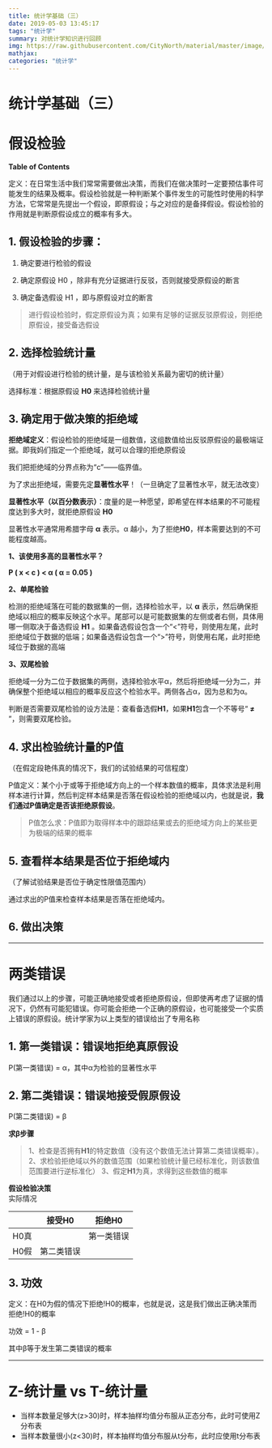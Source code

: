 ```yaml
---
title: 统计学基础（三）
date: 2019-05-03 13:45:17
tags: "统计学"
summary: 对统计学知识进行回顾
img: https://raw.githubusercontent.com/CityNorth/material/master/image/tongjixue3.png
mathjax: 
categories: "统计学"
---
```


# 统计学基础（三）



# 假设检验

**Table of Contents**

定义：在日常生活中我们常常需要做出决策，而我们在做决策时一定要预估事件可能发生的结果及概率。假设检验就是一种判断某个事件发生的可能性时使用的科学方法，它常常是先提出一个假设，即原假设；与之对应的是备择假设。假设检验的作用就是判断原假设成立的概率有多大。

## 1. 假设检验的步骤：
	
1. 确定要进行检验的假设

2. 确定原假设 H0 ，除非有充分证据进行反驳，否则就接受原假设的断言

3. 确定备选假设 H1 ，即与原假设对立的断言

> 进行假设检验时，假定原假设为真；如果有足够的证据反驳原假设，则拒绝原假设，接受备选假设

## 2. 选择检验统计量

（用于对假设进行检验的统计量，是与该检验关系最为密切的统计量）

 选择标准：根据原假设 **H0** 来选择检验统计量


## 3. 确定用于做决策的拒绝域

**拒绝域定义**：假设检验的拒绝域是一组数值，这组数值给出反驳原假设的最极端证据。即我妈们指定一个拒绝域，就可以合理的拒绝原假设

我们把拒绝域的分界点称为“c”——临界值。

为了求出拒绝域，需要先定**显著性水平**！（一旦确定了显著性水平，就无法改变）

**显著性水平（以百分数表示）**：度量的是一种愿望，即希望在样本结果的不可能程度达到多大时，就拒绝原假设 **H0**

显著性水平通常用希腊字母 **α** 表示。α 越小，为了拒绝**H0**，样本需要达到的不可能程度越高。

**1、该使用多高的显著性水平？**


**P ( x < c ) < α ( α = 0.05 )**

**2、单尾检验**

检测的拒绝域落在可能的数据集的一侧，选择检验水平，以 **α** 表示，然后确保拒绝域以相应的概率反映这个水平。尾部可以是可能数据集的左侧或者右侧，具体用哪一侧取决于备选假设 **H1** 。如果备选假设包含一个“<”符号，则使用左尾，此时拒绝域位于数据的低端；如果备选假设包含一个“>”符号，则使用右尾，此时拒绝域位于数据的高端

**3、双尾检验**

拒绝域一分为二位于数据集的两侧，选择检验水平α，然后将拒绝域一分为二，并确保整个拒绝域以相应的概率反应这个检验水平。两侧各占α，因为总和为α。

判断是否需要双尾检验的设方法是：查看备选假**H1**，如果**H1**包含一个不等号“ **≠** ”，则需要双尾检验。

## 4. 求出检验统计量的P值

（在假定段艳伟真的情况下，我们的试验结果的可信程度）

P值定义：某个小于或等于拒绝域方向上的一个样本数值的概率，具体求法是利用样本进行计算，然后判定样本结果是否落在假设检验的拒绝域以内，也就是说，**我们通过P值确定是否该拒绝原假设**。

> P值怎么求：P值即为取得样本中的跟踪结果或去的拒绝域方向上的某些更为极端的结果的概率

## 5. 查看样本结果是否位于拒绝域内


（了解试验结果是否位于确定性限值范围内）

通过求出的P值来检查样本结果是否落在拒绝域内。

## 6. 做出决策



----------

# 两类错误


我们通过以上的步骤，可能正确地接受或者拒绝原假设，但即使再考虑了证据的情况下，仍然有可能犯错误。你可能会拒绝一个正确的原假设，也可能接受一个实质上错误的原假设。统计学家为以上类型的错误给出了专用名称

## 1. 第一类错误：错误地拒绝真原假设


P(第一类错误) = α，其中α为检验的显著性水平

## 2. 第二类错误：错误地接受假原假设

P(第二类错误) = β  

**求β步骤**

> 1、检查是否拥有**H1**的特定数值（没有这个数值无法计算第二类错误概率）。
> 2、求检验拒绝域以外的数值范围（如果检验统计量已经标准化，则该数值范围要进行逆标准化）
> 3、假定**H1**为真，求得到这些数值的概率

**假设检验决策**  
	实际情况

|         | 接受H0 |拒绝H0 |
| ------- | -------|------- |
|  H0真   |        |第一类错误|
| H0假 | 第二类错误|   &nbsp; |


## 3. 功效


定义：在H0为假的情况下拒绝!H0的概率，也就是说，这是我们做出正确决策而拒绝!H0的概率

功效 = 1 - β

其中β等于发生第二类错误的概率

----

# Z-统计量 vs T-统计量


*   当样本数量足够大(z>30)时，样本抽样均值分布服从正态分布，此时可使用Z分布表
*   当样本数量很小(z<30)时，样本抽样均值分布服从t分布，此时应使用t分布表

